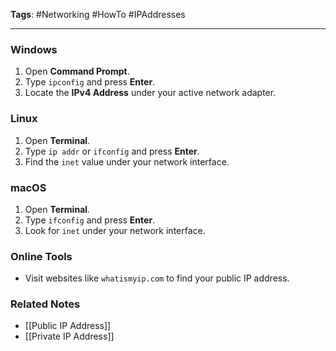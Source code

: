 **Tags**: #Networking #HowTo #IPAddresses

---

### Windows

1. Open **Command Prompt**.
2. Type `ipconfig` and press **Enter**.
3. Locate the **IPv4 Address** under your active network adapter.

### Linux

1. Open **Terminal**.
2. Type `ip addr` or `ifconfig` and press **Enter**.
3. Find the `inet` value under your network interface.

### macOS

1. Open **Terminal**.
2. Type `ifconfig` and press **Enter**.
3. Look for `inet` under your network interface.

### Online Tools

- Visit websites like `whatismyip.com` to find your public IP address.

### Related Notes

- [[Public IP Address]]
- [[Private IP Address]]